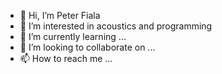 - 👋 Hi, I’m Peter Fiala
- 👀 I’m interested in acoustics and programming
- 🌱 I’m currently learning ...
- 💞️ I’m looking to collaborate on ...
- 📫 How to reach me ...

<!---
fiala-peter/fiala-peter is a ✨ special ✨ repository because its `README.md` (this file) appears on your GitHub profile.
You can click the Preview link to take a look at your changes.
--->
